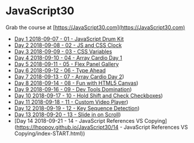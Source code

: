 # JavaScript30
Grab the course at [https://JavaScript30.com](https://JavaScript30.com)

* [Day  1 2018-09-07 - 01 - JavaScript Drum Kit](https://lhpopov.github.io/JavaScript30/01%20-%20JavaScript%20Drum%20Kit/index-START.html)
* [Day  2 2018-09-08 - 02 - JS and CSS Clock](https://lhpopov.github.io/JavaScript30/02%20-%20JS%20and%20CSS%20Clock/index-START.html)
* [Day  3 2018-09-09 - 03 - CSS Variables](https://lhpopov.github.io/JavaScript30/03%20-%20CSS%20Variables/index-START.html)
* [Day  4 2018-09-10 - 04 - Array Cardio Day 1](https://lhpopov.github.io/JavaScript30/04%20-%20Array%20Cardio%20Day%201/index-START.html)
* [Day  5 2018-09-11 - 05 - Flex Panel Gallery](https://lhpopov.github.io/JavaScript30/05%20-%20Flex%20Panel%20Gallery/index-START.html)
* [Day  6 2018-09-12 - 06 - Type Ahead](https://lhpopov.github.io/JavaScript30/06%20-%20Type%20Ahead/index-START.html)
* [Day  7 2018-09-13 - 07 - Array Cardio Day 2](https://lhpopov.github.io/JavaScript30/07%20-%20Array%20Cardio%20Day%202/index-START.html))
* [Day  8 2018-09-14 - 08 - Fun with HTML5 Canvas](https://lhpopov.github.io/JavaScript30/08%20-%20Fun%20with%20HTML5%20Canvas/index-START.html))
* [Day  9 2018-09-16 - 09 - Dev Tools Domination](https://lhpopov.github.io/JavaScript30/09%20-%20Dev%20Tools%20Domination/index-START.html))
* [Day 10 2018-09-17 - 10 - Hold Shift and Check Checkboxes](https://lhpopov.github.io/JavaScript30/10%20-%20Hold%20Shift%20and%20Check%20Checkboxes/index-START.html))
* [Day 11 2018-09-18 - 11 - Custom Video Player](https://lhpopov.github.io/JavaScript30/11%2-%2Custom%2Video%2Player/index-START.html))
* [Day 12 2018-09-19 - 12 - Key Sequence Detection](https://lhpopov.github.io/JavaScript30/12%20-%20Key%20Sequence%20Detection/index-START.html))
* [Day 13 2018-09-20 - 13 - Slide in on Scroll](https://lhpopov.github.io/JavaScript30/13%20-%20Slide%20in%20on%20Scroll/index-START.html))
* [Day 14 2018-09-21 - 14 - JavaScript References VS Copying](https://lhpopov.github.io/JavaScript30/14 - JavaScript References VS Copying/index-START.html))
